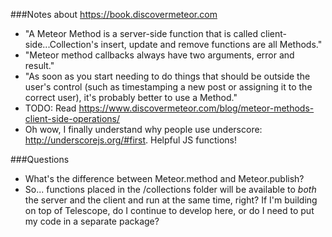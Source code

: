 ###Notes about https://book.discovermeteor.com
- "A Meteor Method is a server-side function that is called client-side...Collection's insert, update and remove functions are all Methods."
- "Meteor method callbacks always have two arguments, error and result."
- "As soon as you start needing to do things that should be outside the user's control (such as timestamping a new post or assigning it to the correct user), it's probably better to use a Method."
- TODO: Read https://www.discovermeteor.com/blog/meteor-methods-client-side-operations/
- Oh wow, I finally understand why people use underscore: http://underscorejs.org/#first. Helpful JS functions!

###Questions
- What's the difference between Meteor.method and Meteor.publish?
- So... functions placed in the /collections folder will be available to *both* the server and the client and run at the same time, right? If I'm building on top of Telescope, do I continue to develop here, or do I need to put my code in a separate package?

